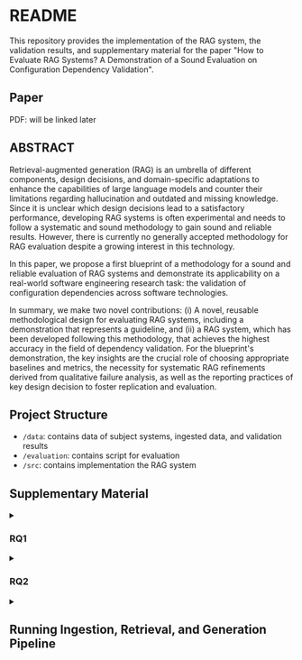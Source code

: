 # README
This repository provides the implementation of the RAG system, the validation results, and supplementary material for the paper "How to Evaluate RAG Systems? A Demonstration of a Sound
Evaluation on Configuration Dependency Validation".

## Paper
PDF: will be linked later

## ABSTRACT</h3>

Retrieval-augmented generation (RAG) is an umbrella of different components, design decisions, and domain-specific adaptations to enhance the capabilities of large language models and counter their limitations regarding hallucination and outdated and missing knowledge. 
Since it is unclear which design decisions lead to a satisfactory performance, developing RAG systems is often experimental and needs to follow a systematic and sound methodology to gain sound and reliable results. However, there is currently no generally accepted methodology for RAG evaluation despite a growing interest in this technology. 

In this paper, we propose a first blueprint of a methodology for a
sound and reliable evaluation of RAG systems and demonstrate its applicability on a real-world software engineering research task: the validation of configuration dependencies across software
technologies.

In summary, we make two novel contributions: (i) A novel, reusable methodological design for evaluating RAG systems, including a demonstration that represents a guideline, and (ii) a RAG system, which has been developed following this methodology, that achieves the highest accuracy in the field of dependency validation. For the blueprint's demonstration, the key insights are the crucial role of choosing appropriate baselines and metrics, the necessity for systematic RAG refinements derived from qualitative failure analysis, as well as the reporting practices of key design decision to foster replication and evaluation.

## Project Structure

- `/data`: contains data of subject systems, ingested data, and validation results 
- `/evaluation`: contains script for evaluation
- `/src`: contains implementation the RAG system

## Supplementary Material

<details>
  <summary><h3>RQ1</h3></summary>

  We present the different RAG variants and their configuration used in our study.

<table>
  <thead>
    <tr>
      <th>ID</th>
      <th>Embedding Model</th>
      <th>Embedding Dimension</th>
      <th>Reranking</th>
      <th>Top N</th>
    </tr>
  </thead>
  <tbody>
    <tr>
      <td>1</td>
      <td>text-embed-ada-002</td>
      <td style="text-align: right;">1536</td>
      <td>Colbert</td>
      <td style="text-align: right;">5</td>
    </tr>
    <tr>
      <td>2</td>
      <td>gte-Qwen2-7B-instruct</td>
      <td style="text-align: right;">3584</td>
      <td>Colbert</td>
      <td style="text-align: right;">5</td>
    </tr>
    <tr>
      <td>3</td>
      <td>gte-Qwen2-7B-instruct</td>
      <td style="text-align: right;">3584</td>
      <td>Sentence Transformer</td>
      <td style="text-align: right;">5</td>
    </tr>
    <tr>
      <td>4</td>
      <td>gte-Qwen2-7B-instruct</td>
      <td style="text-align: right;">3584</td>
      <td>Colbert</td>
      <td style="text-align: right;">3</td>
    </tr>
  </tbody>
</table>


</details>


<details>
  <summary><h3>RQ2</h3></summary>

We present the failure categories along with a brief description, the involved technologies, and the actionable that can be taken from them to reduce the number of failures in these categories.

<table>
  <thead>
    <tr>
      <th>Failure Cat.</th>
      <th>Description</th>
      <th>Technologies</th>
      <th>Actionable</th>
    </tr>
  </thead>
  <tbody>
    <tr>
      <td>Inheritance and Overrides</td>
      <td>Maven introduces project inheritance, allowing modules to inherit configuration from a parent module, such as dependencies, plugins, properties, and build settings. This means, for instance, while the groupID of a project generally gets inherited and is not a dependency if set explicitly, this is not true if a module is depending on another one. Meaning that in these cases the groupID has to be set explicitly and be the same.</td>
      <td>Maven</td>
      <td>Provide project-specific information on project structure and module organization</td>
    </tr>
    <tr>
      <td>Configuration Consistency</td>
      <td>Often values are the same across configuration files to ensure consistency. In this failure category, LLMs confuse equal values for the sake of consistency with dependencies.</td>
      <td>Docker-Compose, Maven, Node.js, Spring Boot</td>
      <td>Specialize prompt to distinguish consistency and dependency</td>
    </tr>
    <tr>
      <td>Resource Sharing</td>
      <td>Sometimes resources, such as databases or services can be shared across modules or used exclusively by a single module. Without additional project-specific information on how resources belong to modules, LLMs struggle to identify these dependencies.</td>
      <td>Docker-Compose, Spring</td>
      <td>Provide project-specific information on available resources</td>
    </tr>
    <tr>
      <td>Port Mapping</td>
      <td>The ports of a service (e.g., Web server) are typically defined in several configuration files of different technologies, such as <code>application.yml</code>, <code>Dockerfile</code>, and <code>Dockerfile</code>. However, not all port mappings have to be equal (e.g., a container and host port in docker compose).</td>
      <td>Docker, Docker-Compose, Spring</td>
      <td>Provide examples for port mapping dependencies and non-dependencies</td>
    </tr>
    <tr>
      <td>Ambiguous Options Names</td>
      <td>Software projects often use ambiguous naming schemes for configuration options and their values. These ambiguities result from generic and commonly used names (e.g., project name) that may not cause configuration errors if not consistent but can easily lead to misinterpretation by LLMs.</td>
      <td>Docker-Compose, Maven, Spring</td>
      <td>Specialize prompt to create awareness of naming conventions</td>
    </tr>
    <tr>
      <td>Context (Availability, Retrieval, and Utilization)</td>
      <td>Failures in this category are either because relevant information is missing (e.g., not in the vector database or generally not available to vanilla LLMs), available in the database but not retrieved, or given to the LLM but not utilized to draw the right conclusion.</td>
      <td>Docker-Compose, Maven</td>
      <td>Add context, improve sources, or improve retrieval and prompting</td>
    </tr>
    <tr>
      <td>Independent Technologies and Services</td>
      <td>In some cases (e.g., in containerized projects), different components are isolated by design. Thus, in these cases, the configuration options between these components are independent if not explicitly specified.</td>
      <td>Docker, Docker-Compose</td>
      <td>Provide examples of dependent and independent cases</td>
    </tr>
    <tr>
      <td>Others</td>
      <td>This category contains all cases in which the LLMs fail to classify the dependencies correctly that cannot be matched to any other category and share no common structure.</td>
      <td>Docker, Docker-Compose, Spring, Maven, Node.js, TSconfig</td>
      <td>Provide similar examples if possible</td>
    </tr>
  </tbody>
</table>


</details>

<details>
  <summary><h2>Running Ingestion, Retrieval, and Generation Pipeline</h2></summary>

  The RAG system consists of three pipelines that have to be executed one after the other, inluding the ingestion, retrieval, and generation pipeline. Before you run the retrieval and generation pipeline, you must first set up the vector database by running the ingestion pipeline. You can then run the retrieval pipeline to retrieve the context and afterwards the generation pipeline to generate validation responses.

  A ``.env`` file in the root directory containing the API token for OpenAI, Pinecone, and GitHub is required to run the different pipelines.

  ```
  OPENAI_KEY=<your-openai-key>
  PINECONE_API_KEY=<your-pinecone-key>
  GITHUB_TOKEN=<your-github-key>   
  ```


<details>
   <summary><h3>Run Ingestion Pipeline</h3></summary>

  For running the ingestion pipeline, there are different parameters to be adjusted in ``ingestion_config.toml``:
  - `embedding_model` defines the embedding model, e.g., qwen or openai.
  - `embedding_dimension` defines the dimension of the embedding model, e.g., 3584 for qwen or 1536 for openai.
  - `splitting` defines the splitting algorithm, e.g., sentence.
  - `urls` defines the urls that should be scraped and index into the vector database.
  - `github` defines a list of github repositories from which content should scraped and index into the vector database.
  - `data` defined a data directory of pre-processed text files that should be scraped and index into the vector database. 
  
  To run the ingestion pipeline, execute the jupyter notebooke `src/ingestion_pipeline.ipynb`.
</details>

<details>
  <summary><h3>Run Retrieval Pipeline</h3></summary>

  As soon as the vector database has been set up and filled with context information, the retrieval pipeline can be executed.
  For running the retrieval pipeline, there are different parameters to be adjusted in ``retrieval_config.toml``:
  - `embedding_model` defines the embedding model, e.g., qwen or openai.
  - `embedding_dimension` defines the dimension of the embedding model, e.g., 3584 for qwen or 1536 for openai.
  - `index_name` defines the index from which data should be retrieved, the index `all` retrieves context from all existing indices in the vector database.
  - `data_file` defines the data file containing the dependencies for which additional context should be retrieved.
  - `outfile` defines the output file (JSON) to store the dependencies with the retrieved context for dependency validation.
  - `splitting` defines the splitting algorithm, e.g., sentence..
  - `num_websites` defines the number of website to query when retrieving dynamic context for dependency validation, e.g., 3.
  - `top_k` defines the number of context chunks to retrieve.
  - `alpha ` defines the weight for sparse/dense retrieval, set to 0.5 for hybrid search.
  - `rerank` defines the re-ranking algorithm, e.g., colbert or sentence.
  - `top_n` defines the final number of context chunks that are sent to the LLM, e.g., 3 or 5.
  
  To run the retrieval pipeline, execute the Python script `src/retrieval_pipeline.py`.
</details>

<details>
  <summary><h3>Run Generation Pipeline</h3></summary>

  As soon as you obtained retrieved context from the retrieval pipeline, the generation pipeline can be executed.  
  For running the generation pipeline, there are different parameters to be adjusted in ``generation_config.toml``:
  - `data_file` defines the data file (JSON) containing the dependencies and the retrieved context for dependency validation.
  - `output_file` defines the output file (JSON) to store the validation responses.
  - `with_rag` should be `true` to run the validation with RAG, else `false`.
  - `with_refinements` should be `true` to run generation with refinements, by default `false`.
  - `model_name` defines the name of LLM used for dependency validation.
  - `temperature` defines the temperature of the LLM. Lower temperature values result into more deterministic results. Is set to 0.0.
  
  To run the generation pipeline, execute the Python script `src/generation_pipeline.py`
  </details>
</details>
